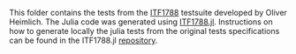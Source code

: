 This folder contains the tests from the [ITF1788](https://github.com/oheim/ITF1788) testsuite developed by Oliver Heimlich. The Julia code was generated using [ITF1788.jl](https://github.com/juliaintervals/itf1788.jl). Instructions on how to generate locally the julia tests from the original tests specifications can be found in the ITF1788.jl [repository](https://github.com/juliaintervals/itf1788.jl).